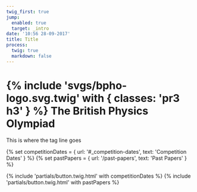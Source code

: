 ```yaml
---
twig_first: true
jump:
  enabled: true
  target: _intro
date: '10:56 28-09-2017'
title: Title
process:
  twig: true
  markdown: false
---
```


<h1 class="fw1 f3 f2-ns">
  {% include 'svgs/bpho-logo.svg.twig' with { classes: 'pr3 h3' } %}
  The <span class="fw4">British Physics Olympiad</span>
</h1>

<p class="f4 mb4">
  This is where the tag line goes
</p>

<div class="pt2 mb3">
  {% set competitionDates = {
    url: '#_competition-dates',
    text: 'Competition Dates'
  } %}
  {% set pastPapers = {
    url: '/past-papers',
    text: 'Past Papers'
  } %}

  {% include 'partials/button.twig.html' with competitionDates %}
  {% include 'partials/button.twig.html' with pastPapers %}
</div>
